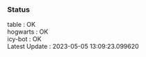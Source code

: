 ### Status


table : OK  
hogwarts : OK  
icy-bot : OK  
Latest Update : 2023-05-05 13:09:23.099620

